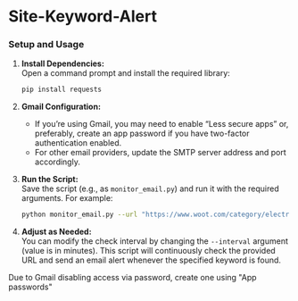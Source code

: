 # Site-Keyword-Alert

### Setup and Usage

1. **Install Dependencies:**  
   Open a command prompt and install the required library:
   ```bash
   pip install requests
   ```

2. **Gmail Configuration:**  
   - If you’re using Gmail, you may need to enable “Less secure apps” or, preferably, create an app password if you have two-factor authentication enabled.
   - For other email providers, update the SMTP server address and port accordingly.

3. **Run the Script:**  
   Save the script (e.g., as `monitor_email.py`) and run it with the required arguments. For example:
   ```bash
   python monitor_email.py --url "https://www.woot.com/category/electronics/other-electronics?ref=w_cnt_cdet_elec_12" --keyword "drone" --sender-email "your_email@gmail.com" --sender-password "your_password" --recipient-email "recipient_email@example.com"
   ```
   
4. **Adjust as Needed:**  
   You can modify the check interval by changing the `--interval` argument (value is in minutes). This script will continuously check the provided URL and send an email alert whenever the specified keyword is found.

Due to Gmail disabling access via password, create one using "App passwords"